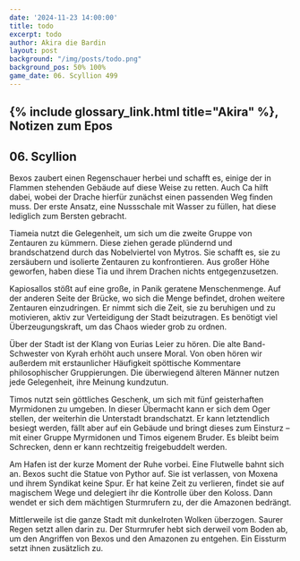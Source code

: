 ```yaml
---
date: '2024-11-23 14:00:00'
title: todo
excerpt: todo
author: Akira die Bardin
layout: post
background: "/img/posts/todo.png"
background_pos: 50% 100%
game_date: 06. Scyllion 499
---
```


## {% include glossary_link.html title="Akira" %}, Notizen zum Epos

## 06. Scyllion

Bexos zaubert einen Regenschauer herbei und schafft es, einige der in Flammen stehenden Gebäude auf diese Weise zu retten. Auch Ca hilft dabei, wobei der Drache hierfür zunächst einen passenden Weg finden muss. Der erste Ansatz, eine Nussschale mit Wasser zu füllen, hat diese lediglich zum Bersten gebracht.

Tiameia nutzt die Gelegenheit, um sich um die zweite Gruppe von Zentauren zu kümmern. Diese ziehen gerade plündernd und brandschatzend durch das Nobelviertel von Mytros. Sie schafft es, sie zu zersäubern und isolierte Zentauren zu konfrontieren. Aus großer Höhe geworfen, haben diese Tia und ihrem Drachen nichts entgegenzusetzen.

Kapiosallos stößt auf eine große, in Panik geratene Menschenmenge. Auf der anderen Seite der Brücke, wo sich die Menge befindet, drohen weitere Zentauren einzudringen. Er nimmt sich die Zeit, sie zu beruhigen und zu motivieren, aktiv zur Verteidigung der Stadt beizutragen. Es benötigt viel Überzeugungskraft, um das Chaos wieder grob zu ordnen.

Über der Stadt ist der Klang von Eurias Leier zu hören. Die alte Band-Schwester von Kyrah erhöht auch unsere Moral. Von oben hören wir außerdem mit erstaunlicher Häufigkeit spöttische Kommentare philosophischer Gruppierungen. Die überwiegend älteren Männer nutzen jede Gelegenheit, ihre Meinung kundzutun.

Timos nutzt sein göttliches Geschenk, um sich mit fünf geisterhaften Myrmidonen zu umgeben. In dieser Übermacht kann er sich dem Oger stellen, der weiterhin die Unterstadt brandschatzt. Er kann letztendlich besiegt werden, fällt aber auf ein Gebäude und bringt dieses zum Einsturz – mit einer Gruppe Myrmidonen und Timos eigenem Bruder. Es bleibt beim Schrecken, denn er kann rechtzeitig freigebuddelt werden.

Am Hafen ist der kurze Moment der Ruhe vorbei. Eine Flutwelle bahnt sich an.
Bexos sucht die Statue von Pythor auf. Sie ist verlassen, von Moxena und ihrem Syndikat keine Spur. Er hat keine Zeit zu verlieren, findet sie auf magischem Wege und delegiert ihr die Kontrolle über den Koloss. Dann wendet er sich dem mächtigen Sturmrufern zu, der die Amazonen bedrängt.

Mittlerweile ist die ganze Stadt mit dunkelroten Wolken überzogen. Saurer Regen setzt allen darin zu. Der Sturmrufer hebt sich derweil vom Boden ab, um den Angriffen von Bexos und den Amazonen zu entgehen. Ein Eissturm setzt ihnen zusätzlich zu.


<!--
1x Würfel 1 (alle legendary abilities sind deaktiviert in dem zug)
1x Würfel 9 (nächter Angriff verfehlt)
1x von Euria: counterspell (https://www.dndbeyond.com/spells/2619072-counterspell - con save)
1x von Euria: lvl 4 sleep (https://www.dndbeyond.com/spells/2254-sleep - 11d8 HP, average 50)


## Combat manual
Blessed

* Action:
  * AOE: Hauntin Phalanx
  * 2 ttacks
    * IF HIT:  spectral warrior (every time)
    * IF HIT: Stun attempt
  * Spell: Spirit guardian
  * Heal 1d8 +4
  * Use item: Power word stun
  * (Divine blessing; ever 7 days)
* Bonus:
  * Dodge + Hit die regain
  * Two unarmed strikes
* Reaction:
  * Shell of the dragon turtle
* Take damage
  * Evasion: Dex save -> half damage
* Anti
  * 3x attack
  * OR: 1x breath acid line
  * OR: 1x breath slowing cone
* Enemy nearby Start of turn
  * Spirit guardian: check

  
Character highlights:
## Tiameia
## Kapiosallos
## Bexos
## Timos
-->
